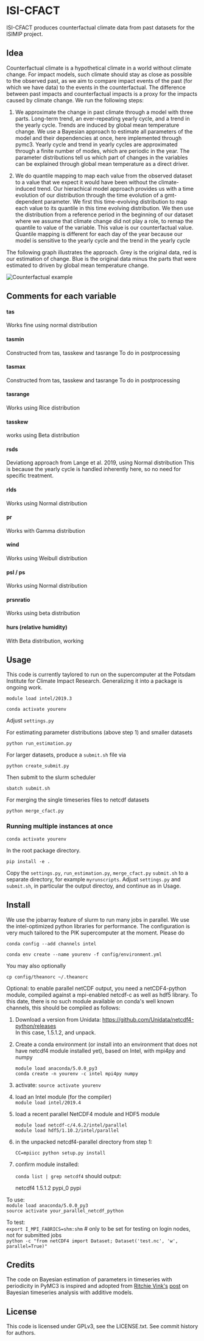 # ISI-CFACT

ISI-CFACT produces counterfactual climate data from past datasets for the ISIMIP project.

## Idea
Counterfactual climate is a hypothetical climate in a world without climate change.
For impact models, such climate should stay as close as possible to the observed past,
as we aim to compare impact events of the past (for which we have data) to the events in the counterfactual. The difference between past impacts and counterfactual impacts is a proxy for the impacts caused by climate change. We run the following steps:

1. We approximate the change in past climate through a model with three parts. Long-term trend, an ever-repeating yearly cycle, and a trend in the yearly cycle. Trends are induced by global mean temperature change. We use a Bayesian approach to estimate all parameters of the model and their dependencies at once, here implemented through pymc3. Yearly cycle and trend in yearly cycles are approximated through a finite number of modes, which are periodic in the year. The parameter distributions tell us which part of changes in the variables can be explained through global mean temperature as a direct driver.

2. We do quantile mapping to map each value from the observed dataset to a value that we expect it would have been without the climate-induced trend. Our hierachical model approach provides us with a time evolution of our distribution through the time evolution of a gmt-dependent parameter.
We first this time-evolving distribution to map each value to its quantile in this time evolving distribution.
We then use the distribution from a reference period in the beginning of our dataset where we assume that climate change did not play a role, to remap the quantile to value of the variable. This value is our counterfactual value. Quantile mapping is different for each day of the year because our model is sensitive to the yearly cycle and the trend in the yearly cycle

The following graph illustrates the approach. Grey is the original data, red is our estimation of change. Blue is the original data minus the parts that were estimated to driven by global mean temperature change.

![Counterfactual example](image01.png)

## Comments for each variable

#### tas
Works fine using normal distribution

#### tasmin
Constructed from tas, tasskew and tasrange
To do in postprocessing

#### tasmax
Constructed from tas, tasskew and tasrange
To do in postprocessing

#### tasrange
Works using Rice distribution

#### tasskew
works using Beta distribution

#### rsds
Deviationg approach from Lange et al. 2019, using Normal distribution
This is because the yearly cycle is handled inherently here, so no need for specific treatment.

#### rlds
Works using Normal distribution

#### pr
Works with Gamma distribution

#### wind
Works using Weibull distribution

#### psl / ps
Works using Normal distribution

#### prsnratio
Works using beta distribution

#### hurs (relative humidity)
With Beta distribution, working

## Usage

This code is currently taylored to run on the supercomputer at the Potsdam Institute for Climate Impact Research. Generalizing it into a package is ongoing work.

`module load intel/2019.3`

`conda activate yourenv`

Adjust `settings.py`

For estimating parameter distributions (above step 1) and smaller datasets

`python run_estimation.py`

For larger datasets, produce a `submit.sh` file via

`python create_submit.py`

Then submit to the slurm scheduler

`sbatch submit.sh`

For merging the single timeseries files to netcdf datasets

`python merge_cfact.py`

### Running multiple instances at once


`conda activate yourenv`

In the root package directory.

`pip install -e .`

Copy the `settings.py`, `run_estimation.py`, `merge_cfact.py` `submit.sh` to a separate directory,
for example `myrunscripts`. Adjust `settings.py` and `submit.sh`, in particular the output directoy, and continue as in Usage.

## Install

We use the jobarray feature of slurm to run many jobs in parallel. We use the intel-optimized python libraries for performance. The configuration is very much tailored to the PIK supercomputer at the moment. Please do

`conda config --add channels intel`

`conda env create --name yourenv -f config/environment.yml`

You may also optionally

`cp config/theanorc ~/.theanorc`

Optional: to enable parallel netCDF output, you need a netCDF4-python module, compiled against a mpi-enabled netcdf-c as well as hdf5 library. To this date, there is no such module available on conda's well known channels, this should be compiled as follows:

1. Download a version from Unidata: https://github.com/Unidata/netcdf4-python/releases <br />
  In this case, 1.5.1.2, and unpack.<br />

2. Create a conda environment (or install into an environment that does not have netcdf4 module installed yet), based on Intel, with mpi4py and numpy<br />

   `module load anaconda/5.0.0_py3` <br />
   `conda create -n yourenv -c intel mpi4py numpy`<br />

3. activate: `source activate yourenv`<br />

4. load an Intel module (for the compiler)<br />
   `module load intel/2019.4`

5. load a recent parallel NetCDF4 module and HDF5 module<br />

   `module load netcdf-c/4.6.2/intel/parallel`<br />
   `module load hdf5/1.10.2/intel/parallel`

6. in the unpacked netcdf4-parallel directory from step 1:<br />

   `CC=mpiicc python setup.py install`<br />

7. confirm module installed:<br />

   `conda list | grep netcdf4` should output:<br />

   netcdf4            1.5.1.2           pypi_0    pypi

To use:<br />
`module load anaconda/5.0.0_py3`<br />
`source activate your_parallel_netcdf_python`<br />

To test:<br />
`export I_MPI_FABRICS=shm:shm` # only to be set for testing on login nodes, not for submitted jobs <br />
`python -c "from netCDF4 import Dataset; Dataset('test.nc', 'w', parallel=True)"`<br />

## Credits

The code on Bayesian estimation of parameters in timeseries with periodicity in PyMC3 is inspired and adopted from [Ritchie Vink's](https://www.ritchievink.com) [post](https://www.ritchievink.com/blog/2018/10/09/build-facebooks-prophet-in-pymc3-bayesian-time-series-analyis-with-generalized-additive-models/) on Bayesian timeseries analysis with additive models.

## License

This code is licensed under GPLv3, see the LICENSE.txt. See commit history for authors.


